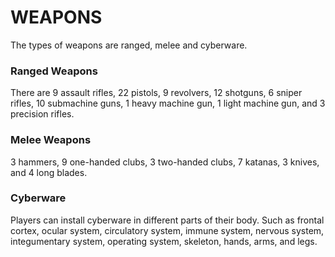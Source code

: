 # WEAPONS
The types of weapons are ranged, melee and cyberware.
### Ranged Weapons
There are 9 assault rifles, 22 pistols, 9 revolvers, 12 shotguns, 6 sniper rifles, 10 submachine guns, 1 heavy machine gun, 1 light machine gun, and 3 precision rifles.
### Melee Weapons
3 hammers, 9 one-handed clubs, 3 two-handed clubs, 7 katanas, 3 knives, and 4 long blades.
### Cyberware
Players can install cyberware in different parts of their body. Such as frontal cortex, ocular system, circulatory system, immune system, nervous system, integumentary system, operating system, skeleton, hands, arms, and legs. 
